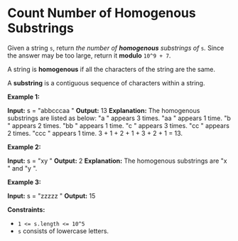 # Count Number of Homogenous Substrings

Given a string `s`, return _the number of **homogenous** substrings of_ `s`_._ Since the answer may be too large, return it **modulo** `10^9 + 7`.

A string is **homogenous** if all the characters of the string are the same.

A **substring** is a contiguous sequence of characters within a string.

**Example 1:**

**Input:** s =  "abbcccaa "
**Output:** 13
**Explanation:** The homogenous substrings are listed as below:
 "a "   appears 3 times.
 "aa "  appears 1 time.
 "b "   appears 2 times.
 "bb "  appears 1 time.
 "c "   appears 3 times.
 "cc "  appears 2 times.
 "ccc " appears 1 time.
3 + 1 + 2 + 1 + 3 + 2 + 1 = 13.

**Example 2:**

**Input:** s =  "xy "
**Output:** 2
**Explanation:** The homogenous substrings are  "x " and  "y ".

**Example 3:**

**Input:** s =  "zzzzz "
**Output:** 15

**Constraints:**

* `1 <= s.length <= 10^5`
* `s` consists of lowercase letters.
